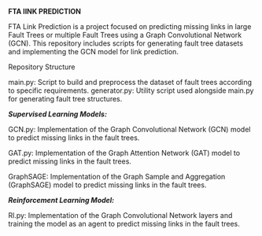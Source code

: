 **FTA lINK PREDICTION**

FTA Link Prediction is a project focused on predicting missing links in large Fault Trees or multiple Fault Trees using a Graph Convolutional Network (GCN). 
This repository includes scripts for generating fault tree datasets and implementing the GCN model for link prediction.

Repository Structure

main.py: Script to build and preprocess the dataset of fault trees according to specific requirements.
generator.py: Utility script used alongside main.py for generating fault tree structures.

_**Supervised Learning Models:**_

GCN.py: Implementation of the Graph Convolutional Network (GCN) model to predict missing links in the fault trees. 

GAT.py: Implementation of the Graph Attention Network (GAT) model to predict missing links in the fault trees.

GraphSAGE: Implementation of the Graph Sample and Aggregation (GraphSAGE) model to predict missing links in the fault trees.

_**Reinforcement Learning Model:**_

Rl.py: Implementation of the Graph Convolutional Network layers and training the model as an agent to predict missing links in the fault trees. 

